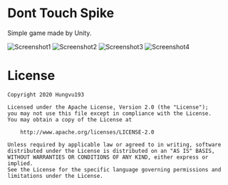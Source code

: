 # Dont Touch Spike

Simple game made by Unity.

![Screenshot1](https://github.com/hungvu193/DogeTheSpike/blob/master/Screenshot/Screenshot1.png)
![Screenshot2](https://github.com/hungvu193/DogeTheSpike/blob/master/Screenshot/Screen%20Shot%202021-02-20%20at%2015.30.50.png)
![Screenshot3](https://github.com/hungvu193/DogeTheSpike/blob/master/Screenshot/Screen%20Shot%202021-02-20%20at%2015.31.16.png)
![Screenshot4](https://github.com/hungvu193/DogeTheSpike/blob/master/Screenshot/Screen%20Shot%202021-02-20%20at%2015.31.42.png)
# License

```
Copyright 2020 Hungvu193

Licensed under the Apache License, Version 2.0 (the "License");
you may not use this file except in compliance with the License.
You may obtain a copy of the License at

    http://www.apache.org/licenses/LICENSE-2.0

Unless required by applicable law or agreed to in writing, software
distributed under the License is distributed on an "AS IS" BASIS,
WITHOUT WARRANTIES OR CONDITIONS OF ANY KIND, either express or implied.
See the License for the specific language governing permissions and
limitations under the License.
```
